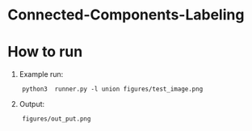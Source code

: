 # Connected-Components-Labeling

# How to run 
1. Example run:
```
    python3  runner.py -l union figures/test_image.png
```
2. Output:
```
    figures/out_put.png
```